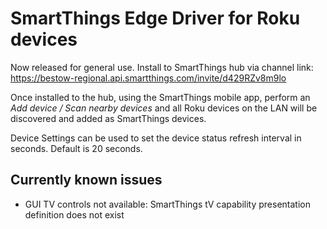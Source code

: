# SmartThings Edge Driver for Roku devices

Now released for general use.  Install to SmartThings hub via channel link:
https://bestow-regional.api.smartthings.com/invite/d429RZv8m9lo

Once installed to the hub, using the SmartThings mobile app, perform an *Add device / Scan nearby devices* and all Roku devices on the LAN will be discovered and added as SmartThings devices.

Device Settings can be used to set the device status refresh interval in seconds. Default is 20 seconds.

## Currently known issues
- GUI TV controls not available:  SmartThings tV capability presentation definition does not exist



